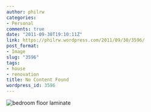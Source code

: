 ```yaml
---
author: philrw
categories:
- Personal
comments: true
date: "2011-09-30T19:10:11Z"
link: https://philrw.wordpress.com/2011/09/30/3596/
post_format:
- Image
slug: "3596"
tags:
- house
- renovation
title: No Content Found
wordpress_id: 3596
---
```


![bedroom floor laminate](/images/20110930-130954.jpg)
